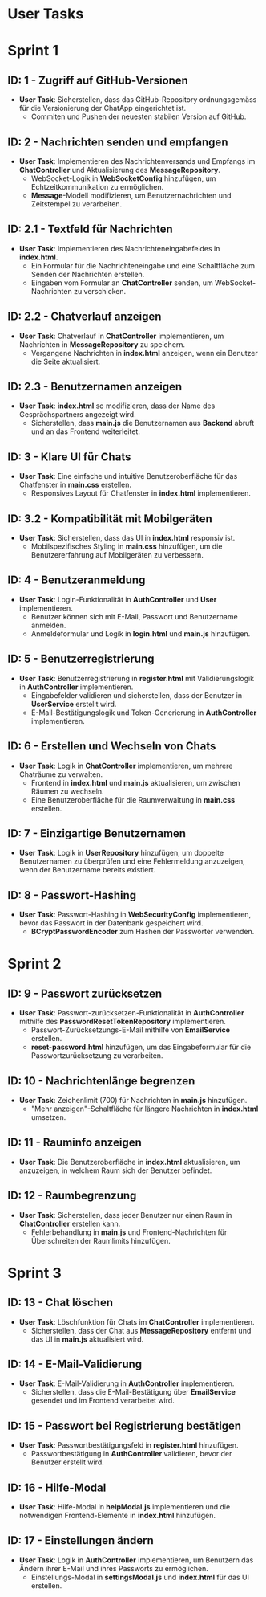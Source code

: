 
# User Tasks

# Sprint 1

## ID: 1 - Zugriff auf GitHub-Versionen
- **User Task**: Sicherstellen, dass das GitHub-Repository ordnungsgemäss für die Versionierung der ChatApp eingerichtet ist.
  - Commiten und Pushen der neuesten stabilen Version auf GitHub.

## ID: 2 - Nachrichten senden und empfangen
- **User Task**: Implementieren des Nachrichtenversands und Empfangs im **ChatController** und Aktualisierung des **MessageRepository**.
  - WebSocket-Logik in **WebSocketConfig** hinzufügen, um Echtzeitkommunikation zu ermöglichen.
  - **Message**-Modell modifizieren, um Benutzernachrichten und Zeitstempel zu verarbeiten.

## ID: 2.1 - Textfeld für Nachrichten
- **User Task**: Implementieren des Nachrichteneingabefeldes in **index.html**.
  - Ein Formular für die Nachrichteneingabe und eine Schaltfläche zum Senden der Nachrichten erstellen.
  - Eingaben vom Formular an **ChatController** senden, um WebSocket-Nachrichten zu verschicken.

## ID: 2.2 - Chatverlauf anzeigen
- **User Task**: Chatverlauf in **ChatController** implementieren, um Nachrichten in **MessageRepository** zu speichern.
  - Vergangene Nachrichten in **index.html** anzeigen, wenn ein Benutzer die Seite aktualisiert.

## ID: 2.3 - Benutzernamen anzeigen
- **User Task**: **index.html** so modifizieren, dass der Name des Gesprächspartners angezeigt wird.
  - Sicherstellen, dass **main.js** die Benutzernamen aus **Backend** abruft und an das Frontend weiterleitet.

## ID: 3 - Klare UI für Chats
- **User Task**: Eine einfache und intuitive Benutzeroberfläche für das Chatfenster in **main.css** erstellen.
  - Responsives Layout für Chatfenster in **index.html** implementieren.

## ID: 3.2 - Kompatibilität mit Mobilgeräten
- **User Task**: Sicherstellen, dass das UI in **index.html** responsiv ist.
  - Mobilspezifisches Styling in **main.css** hinzufügen, um die Benutzererfahrung auf Mobilgeräten zu verbessern.

## ID: 4 - Benutzeranmeldung
- **User Task**: Login-Funktionalität in **AuthController** und **User** implementieren.
  - Benutzer können sich mit E-Mail, Passwort und Benutzername anmelden.
  - Anmeldeformular und Logik in **login.html** und **main.js** hinzufügen.

## ID: 5 - Benutzerregistrierung
- **User Task**: Benutzerregistrierung in **register.html** mit Validierungslogik in **AuthController** implementieren.
  - Eingabefelder validieren und sicherstellen, dass der Benutzer in **UserService** erstellt wird.
  - E-Mail-Bestätigungslogik und Token-Generierung in **AuthController** implementieren.

## ID: 6 - Erstellen und Wechseln von Chats
- **User Task**: Logik in **ChatController** implementieren, um mehrere Chaträume zu verwalten.
  - Frontend in **index.html** und **main.js** aktualisieren, um zwischen Räumen zu wechseln.
  - Eine Benutzeroberfläche für die Raumverwaltung in **main.css** erstellen.

## ID: 7 - Einzigartige Benutzernamen
- **User Task**: Logik in **UserRepository** hinzufügen, um doppelte Benutzernamen zu überprüfen und eine Fehlermeldung anzuzeigen, wenn der Benutzername bereits existiert.

## ID: 8 - Passwort-Hashing
- **User Task**: Passwort-Hashing in **WebSecurityConfig** implementieren, bevor das Passwort in der Datenbank gespeichert wird.
  - **BCryptPasswordEncoder** zum Hashen der Passwörter verwenden.

# Sprint 2

## ID: 9 - Passwort zurücksetzen
- **User Task**: Passwort-zurücksetzen-Funktionalität in **AuthController** mithilfe des **PasswordResetTokenRepository** implementieren.
  - Passwort-Zurücksetzungs-E-Mail mithilfe von **EmailService** erstellen.
  - **reset-password.html** hinzufügen, um das Eingabeformular für die Passwortzurücksetzung zu verarbeiten.

## ID: 10 - Nachrichtenlänge begrenzen
- **User Task**: Zeichenlimit (700) für Nachrichten in **main.js** hinzufügen.
  - "Mehr anzeigen"-Schaltfläche für längere Nachrichten in **index.html** umsetzen.

## ID: 11 - Rauminfo anzeigen
- **User Task**: Die Benutzeroberfläche in **index.html** aktualisieren, um anzuzeigen, in welchem Raum sich der Benutzer befindet.

## ID: 12 - Raumbegrenzung
- **User Task**: Sicherstellen, dass jeder Benutzer nur einen Raum in **ChatController** erstellen kann.
  - Fehlerbehandlung in **main.js** und Frontend-Nachrichten für Überschreiten der Raumlimits hinzufügen.

# Sprint 3

## ID: 13 - Chat löschen
- **User Task**: Löschfunktion für Chats im **ChatController** implementieren.
  - Sicherstellen, dass der Chat aus **MessageRepository** entfernt und das UI in **main.js** aktualisiert wird.

## ID: 14 - E-Mail-Validierung
- **User Task**: E-Mail-Validierung in **AuthController** implementieren.
  - Sicherstellen, dass die E-Mail-Bestätigung über **EmailService** gesendet und im Frontend verarbeitet wird.

## ID: 15 - Passwort bei Registrierung bestätigen
- **User Task**: Passwortbestätigungsfeld in **register.html** hinzufügen.
  - Passwortbestätigung in **AuthController** validieren, bevor der Benutzer erstellt wird.

## ID: 16 - Hilfe-Modal
- **User Task**: Hilfe-Modal in **helpModal.js** implementieren und die notwendigen Frontend-Elemente in **index.html** hinzufügen.

## ID: 17 - Einstellungen ändern
- **User Task**: Logik in **AuthController** implementieren, um Benutzern das Ändern ihrer E-Mail und ihres Passworts zu ermöglichen.
  - Einstellungs-Modal in **settingsModal.js** und **index.html** für das UI erstellen.
